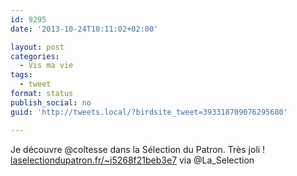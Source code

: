 ```yaml
---
id: 9295
date: '2013-10-24T10:11:02+02:00'

layout: post
categories:
  - Vis ma vie
tags:
  - tweet
format: status
publish_social: no
guid: 'http://tweets.local/?birdsite_tweet=393318709076295680'

---
```


Je découvre @coltesse dans la Sélection du Patron. Très joli ! [laselectiondupatron.fr/~i5268f21beb3e7](http://laselectiondupatron.fr/~i5268f21beb3e7) via @La\_Selection